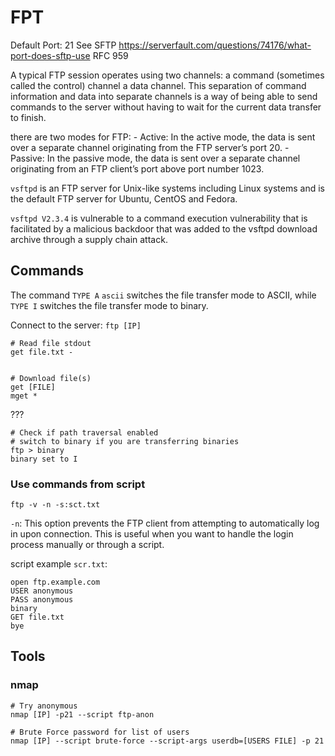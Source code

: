 # FPT


Default Port: 21
See SFTP <https://serverfault.com/questions/74176/what-port-does-sftp-use>
RFC 959

A typical FTP session operates using two channels: a command (sometimes called the control) channel a data channel. This separation of command information and data into separate channels is a way of being able to send commands to the server without having to wait for the current data transfer to finish.

there are two modes for FTP:
	- Active: In the active mode, the data is sent over a separate channel originating from the FTP server’s port 20.
	- Passive: In the passive mode, the data is sent over a separate channel originating from an FTP client’s port above port number 1023.



`vsftpd` is an FTP server for Unix-like systems including Linux systems and is the default FTP server for Ubuntu, CentOS and Fedora.

`vsftpd V2.3.4` is vulnerable to a command execution vulnerability that is facilitated by a malicious backdoor that was added to the vsftpd download archive through a supply chain attack.


## Commands

The command `TYPE A` `ascii` switches the file transfer mode to ASCII, while `TYPE I` switches the file transfer mode to binary.

Connect to the server: `ftp [IP]`

```
# Read file stdout
get file.txt -


# Download file(s)
get [FILE]
mget *

```


???
```
# Check if path traversal enabled
# switch to binary if you are transferring binaries
ftp > binary
binary set to I 
```



### Use commands from script

`ftp -v -n -s:sct.txt`
 
`-n`: This option prevents the FTP client from attempting to automatically log in upon connection. This is useful when you want to handle the login process manually or through a script. 
 

 
script example `scr.txt`:
```
open ftp.example.com
USER anonymous
PASS anonymous
binary
GET file.txt
bye
```





## Tools

### nmap

```
# Try anonymous
nmap [IP] -p21 --script ftp-anon

# Brute Force password for list of users
nmap [IP] --script brute-force --script-args userdb=[USERS FILE] -p 21




```



